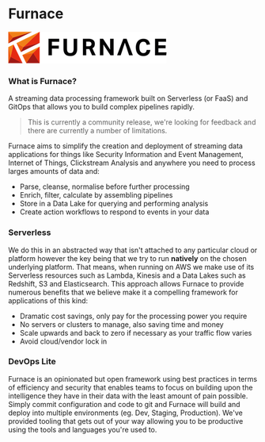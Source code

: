 # Furnace

![](https://github.com/ProjectFurnace/furnace/raw/master/assets/furnace-logo-horiz-black.png)

### What is Furnace?

A streaming data processing framework built on Serverless \(or FaaS\) and GitOps that allows you to build complex pipelines rapidly.

> This is currently a community release, we're looking for feedback and there are currently a number of limitations.

Furnace aims to simplify the creation and deployment of streaming data applications for things like Security Information and Event Management, Internet of Things, Clickstream Analysis and anywhere you need to process larges amounts of data and:

* Parse, cleanse, normalise before further processing
* Enrich, filter, calculate by assembling pipelines
* Store in a Data Lake for querying and performing analysis
* Create action workflows to respond to events in your data

### Serverless

We do this in an abstracted way that isn't attached to any particular cloud or platform however the key being that we try to run **natively** on the chosen underlying platform. That means, when running on AWS we make use of its Serverless resources such as Lambda, Kinesis and a Data Lakes such as Redshift, S3 and Elasticsearch. This approach allows Furnace to provide numerous benefits that we believe make it a compelling framework for applications of this kind:

* Dramatic cost savings, only pay for the processing power you require
* No servers or clusters to manage, also saving time and money
* Scale upwards and back to zero if necessary as your traffic flow varies
* Avoid cloud/vendor lock in

### DevOps Lite

Furnace is an opinionated but open framework using best practices in terms of efficiency and security that enables teams to focus on building upon the intelligence they have in their data with the least amount of pain possible. Simply commit configuration and code to git and Furnace will build and deploy into multiple environments \(eg. Dev, Staging, Production\). We've provided tooling that gets out of your way allowing you to be productive using the tools and languages you're used to.

